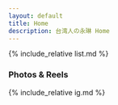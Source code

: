 ```yaml
---
layout: default
title: Home
description: 台湾人の永琳 Home
---
```


{% include_relative list.md %}

### Photos & Reels

{% include_relative ig.md %}
